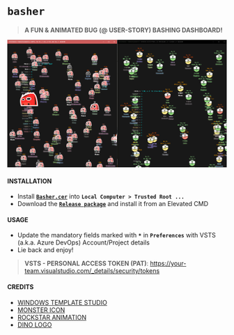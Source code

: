 # `basher`
> **A FUN & ANIMATED BUG (@ USER-STORY) BASHING DASHBOARD!**

![Snapshot](Snapshot.gif)

#### INSTALLATION
- Install [**`Basher.cer`**](Basher.cer) into **`Local Computer > Trusted Root ...`**
- Download the [**`Release package`**](https://github.com/vamsitp/basher/releases) and install it from an Elevated CMD

#### USAGE
- Update the mandatory fields marked with **`*`** in **`Preferences`** with VSTS (a.k.a. Azure DevOps) Account/Project details
- Lie back and enjoy!


> **VSTS - PERSONAL ACCESS TOKEN (PAT)**: https://your-team.visualstudio.com/_details/security/tokens 

#### CREDITS
- [WINDOWS TEMPLATE STUDIO](https://marketplace.visualstudio.com/items?itemName=WASTeamAccount.WindowsTemplateStudio)
- [MONSTER ICON](https://opengameart.org/content/enemy-game-character-dark-monster)
- [ROCKSTAR ANIMATION](https://gfycat.com/gifs/detail/FineLeadingElephant)
- [DINO LOGO](https://dribbble.com/shots/3064570-Unable-to-connect)
